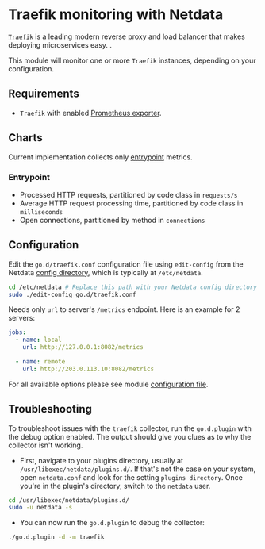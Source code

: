 <!--
title: "Traefik monitoring with Netdata"
description: "Monitor the health and performance of Traefik with zero configuration, per-second metric granularity, and interactive visualizations."
custom_edit_url: https://github.com/netdata/go.d.plugin/edit/master/modules/traefik/README.md
sidebar_label: "Traefik"
-->

# Traefik monitoring with Netdata

[`Traefik`](https://traefik.io/traefik/) is a leading modern reverse proxy and load balancer that makes deploying
microservices easy. .

This module will monitor one or more `Traefik` instances, depending on your configuration.

## Requirements

- `Traefik` with enabled [Prometheus exporter](https://doc.traefik.io/traefik/observability/metrics/prometheus/).

## Charts

Current implementation collects only [entrypoint](https://doc.traefik.io/traefik/routing/entrypoints/) metrics.

### Entrypoint

- Processed HTTP requests, partitioned by code class in `requests/s`
- Average HTTP request processing time, partitioned by code class in `milliseconds`
- Open connections, partitioned by method in `connections`

## Configuration

Edit the `go.d/traefik.conf` configuration file using `edit-config` from the
Netdata [config directory](https://learn.netdata.cloud/docs/configure/nodes), which is typically at `/etc/netdata`.

```bash
cd /etc/netdata # Replace this path with your Netdata config directory
sudo ./edit-config go.d/traefik.conf
```

Needs only `url` to server's `/metrics` endpoint. Here is an example for 2 servers:

```yaml
jobs:
  - name: local
    url: http://127.0.0.1:8082/metrics

  - name: remote
    url: http://203.0.113.10:8082/metrics
```

For all available options please see
module [configuration file](https://github.com/netdata/go.d.plugin/blob/master/config/go.d/traefik.conf).

## Troubleshooting

To troubleshoot issues with the `traefik` collector, run the `go.d.plugin` with the debug option enabled. The output
should give you clues as to why the collector isn't working.

- First, navigate to your plugins directory, usually at `/usr/libexec/netdata/plugins.d/`. If that's not the case on
  your system, open `netdata.conf` and look for the setting `plugins directory`. Once you're in the plugin's directory,
  switch to the `netdata` user.

```bash
cd /usr/libexec/netdata/plugins.d/
sudo -u netdata -s
```

- You can now run the `go.d.plugin` to debug the collector:

```bash
./go.d.plugin -d -m traefik
```
